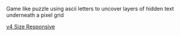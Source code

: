 Game like puzzle using ascii letters to uncover layers of hidden text underneath a pixel grid

[v4 Size Responsive](https://smombartz.github.io/pixel-matrix/pixel-matrix-04.html)
